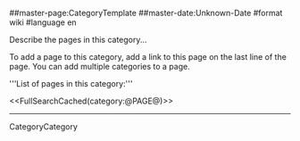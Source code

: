 ##master-page:CategoryTemplate
##master-date:Unknown-Date
#format wiki
#language en

Describe the pages in this category... 

To add a page to this category, add a link to this page on the last line of the page. You can add multiple categories to a page.

'''List of pages in this category:'''

<<FullSearchCached(category:@PAGE@)>>

----
CategoryCategory
